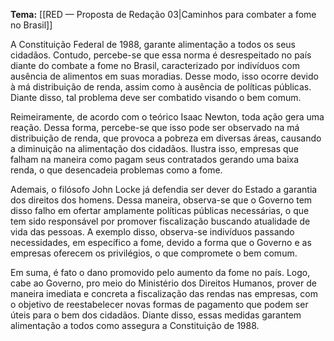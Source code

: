 
**Tema:** [[RED — Proposta de Redação 03|Caminhos para combater a fome no Brasil]]

A Constituição Federal de 1988, garante alimentação a todos os seus cidadãos. Contudo, percebe-se que essa norma é desrespeitado no país diante do combate a fome no Brasil, caracterizado por indivíduos com ausência de alimentos em suas moradias. Desse modo, isso ocorre devido à má distribuição de renda, assim como à ausência de políticas públicas. Diante disso, tal problema deve ser combatido visando o bem comum.

Reimeiramente, de acordo com o teórico Isaac Newton, toda ação gera uma reação. Dessa forma, percebe-se que isso pode ser observado na má distribuição de renda, que provoca a pobreza em diversas áreas, causando a diminuição na alimentação dos cidadãos. Ilustra isso, empresas que falham na maneira como pagam seus contratados gerando uma baixa renda, o que desencadeia problemas como a fome.

Ademais, o filósofo John Locke já defendia ser dever do Estado a garantia dos direitos dos homens. Dessa maneira, observa-se que o Governo tem disso falho em ofertar amplamente políticas públicas necessárias, o que tem sido responsável por promover fiscalização buscando atualidade de vida das pessoas. A exemplo disso, observa-se indivíduos passando necessidades, em específico a fome, devido a forma que o Governo e as empresas oferecem os privilégios, o que compromete o bem comum.

Em suma, é fato o dano promovido pelo aumento da fome no país. Logo, cabe ao Governo, pro meio do Ministério dos Direitos Humanos, prover de maneira imediata e concreta a fiscalização das rendas nas empresas, com o objetivo de reestabelecer novas formas de pagamento que podem ser úteis para o bem dos cidadãos. Diante disso, essas medidas garantem alimentação a todos como assegura a Constituição de 1988.